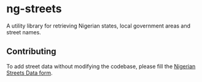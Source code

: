 # ng-streets

A utility library for retrieving Nigerian states, local government areas and street names.

## Contributing

To add street data without modifying the codebase, please fill the [Nigerian Streets Data form](https://forms.gle/2SdvUuEGPudnPFpY6).